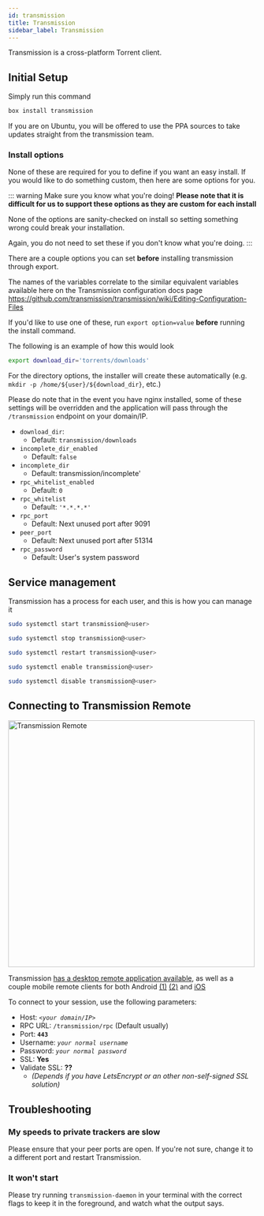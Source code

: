 ```yaml
---
id: transmission
title: Transmission
sidebar_label: Transmission
---
```


Transmission is a cross-platform Torrent client.

## Initial Setup

Simply run this command
```bash main
box install transmission
```

If you are on Ubuntu, you will be offered to use the PPA sources to take updates straight from the transmission team.

### Install options

None of these are required for you to define if you want an easy install. If you would like to do something custom, then here are some options for you.

::: warning Make sure you know what you're doing!
**Please note that it is difficult for us to support these options as they are custom for each install**

None of the options are sanity-checked on install so setting something wrong could break your installation.

Again, you do not need to set these if you don't know what you're doing.
:::

There are a couple options you can set **before** installing transmission through export. 

The names of the variables correlate to the similar equivalent variables available here on the Transmission configuration docs page https://github.com/transmission/transmission/wiki/Editing-Configuration-Files

If you'd like to use one of these, run `export option=value` **before** running the install command.

The following is an example of how this would look

```bash main
export download_dir='torrents/downloads'
```

For the directory options, the installer will create these automatically (e.g. `mkdir -p /home/${user}/${download_dir}`, etc.)

Please do note that in the event you have nginx installed, some of these settings will be overridden and the application will pass through the `/transmission` endpoint on your domain/IP.

- `download_dir`:
  - Default: `transmission/downloads`
- `incomplete_dir_enabled`
  - Default: `false`
- `incomplete_dir`
  - Default: transmission/incomplete'
- `rpc_whitelist_enabled`
  - Default: `0`
- `rpc_whitelist`
  - Default: `'*.*.*.*'`
- `rpc_port`
  - Default: Next unused port after 9091
- `peer_port`
  - Default: Next unused port after 51314
- `rpc_password`
  - Default: User's system password

## Service management

Transmission has a process for each user, and this is how you can manage it

<!--DOCUSAURUS_CODE_TABS-->
<!--Start-->
```bash
sudo systemctl start transmission@<user>
```
<!--Stop-->
```bash
sudo systemctl stop transmission@<user>
```
<!--Restart-->
```bash
sudo systemctl restart transmission@<user>
```
<!--Enable-->
```bash
sudo systemctl enable transmission@<user>
```
<!--Disable-->
```bash
sudo systemctl disable transmission@<user>
```
<!--END_DOCUSAURUS_CODE_TABS-->

## Connecting to Transmission Remote

<img src="https://camo.githubusercontent.com/262dda501114cb91dceee1a738b6e3679cf37160/687474703a2f2f692e696d6775722e636f6d2f584262463456682e706e67" alt="Transmission Remote" width="500"/>

Transmission [has a desktop remote application available](https://github.com/transmission-remote-gui/transgui/releases), as well as a couple mobile remote clients for both Android [(1)](https://play.google.com/store/apps/details?id=net.yupol.transmissionremote.app&hl=en) [(2)](https://play.google.com/store/apps/details?id=com.neogb.rtac&hl=en) and [iOS](https://github.com/alcheck/transshift)

To connect to your session, use the following parameters:
- Host: _`<your domain/IP>`_
- RPC URL: `/transmission/rpc` (Default usually)
- Port: **`443`**
- Username: _`your normal username`_
- Password: _`your normal password`_
- SSL: **Yes**
- Validate SSL: **??**
  - _(Depends if you have LetsEncrypt or an other non-self-signed SSL solution)_

## Troubleshooting

### My speeds to private trackers are slow
Please ensure that your peer ports are open. If you're not sure, change it to a different port and restart Transmission.

### It won't start
Please try running `transmission-daemon` in your terminal with the correct flags to keep it in the foreground, and watch what the output says. 